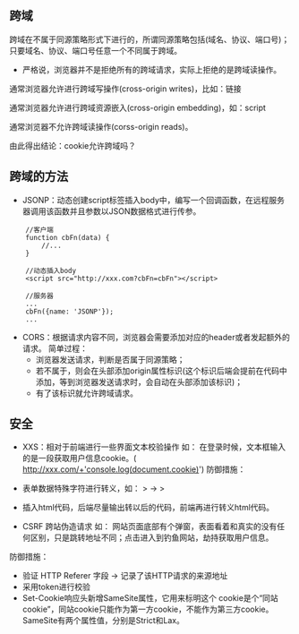 ## 跨域
跨域在不属于同源策略形式下进行的，所谓同源策略包括(域名、协议、端口号)；只要域名、协议、端口号任意一个不同属于跨域。
* 严格说，浏览器并不是拒绝所有的跨域请求，实际上拒绝的是跨域读操作。

通常浏览器允许进行跨域写操作(cross-origin writes)，比如：链接

通常浏览器允许进行跨域资源嵌入(cross-origin embedding)，如：script

通常浏览器不允许跨域读操作(corss-origin reads)。

由此得出结论：cookie允许跨域吗？

## 跨域的方法

* JSONP：动态创建script标签插入body中，编写一个回调函数，在远程服务器调用该函数并且参数以JSON数据格式进行传参。

```
	//客户端
	function cbFn(data) {
		//...
	}

	//动态插入body
	<script src="http://xxx.com?cbFn=cbFn"></script>

```

```
	//服务器
	...
	cbFn({name: 'JSONP'});
	...

```

* CORS：根据请求内容不同，浏览器会需要添加对应的header或者发起额外的请求。
	简单过程：
	* 浏览器发送请求，判断是否属于同源策略；
	* 若不属于，则会在头部添加origin属性标识(这个标识后端会提前在代码中添加，等到浏览器发送请求时，会自动在头部添加该标识)；
	* 有了该标识就允许跨域请求。

## 安全 
* XXS：相对于前端进行一些界面文本校验操作
如： 在登录时候，文本框输入的是一段获取用户信息cookie。( http://xxx.com/+'console.log(document.cookie)')
防御措施：
* 表单数据特殊字符进行转义，如： > -> >
* 插入html代码，后端尽量输出转以后的代码，前端再进行转义html代码。



* CSRF 跨站伪造请求
如： 网站页面底部有个弹窗，表面看着和真实的没有任何区别，只是跳转地址不同；点击进入到钓鱼网站，劫持获取用户信息。

防御措施：
* 验证 HTTP Referer 字段 -> 记录了该HTTP请求的来源地址
* 采用token进行校验
* Set-Cookie响应头新增SameSite属性，它用来标明这个 cookie是个“同站cookie”，同站cookie只能作为第一方cookie，不能作为第三方cookie。SameSite有两个属性值，分别是Strict和Lax。